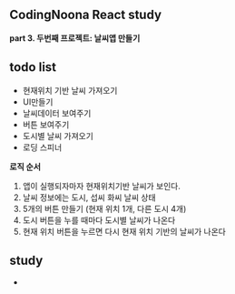 ## CodingNoona React study

<b>part 3. 두번째 프로젝트: 날씨앱 만들기</b>

## todo list

- 현재위치 기반 날씨 가져오기
- UI만들기
- 날씨데이터 보여주기
- 버튼 보여주기
- 도시별 날씨 가져오기
- 로딩 스피너

<b>로직 순서</b>

1. 앱이 실행되자마자 현재위치기반 날씨가 보인다.
2. 날씨 정보에는 도시, 섭씨 화씨 날씨 상태
3. 5개의 버튼 만들기 (현재 위치 1개, 다른 도시 4개)
4. 도시 버튼을 누를 때마다 도시별 날씨가 나온다
5. 현재 위치 버튼을 누르면 다시 현재 위치 기반의 날씨가 나온다

## study

-
